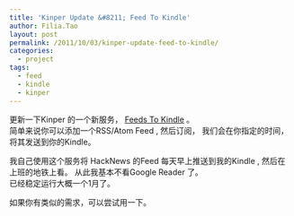 ```yaml
---
title: 'Kinper Update &#8211; Feed To Kindle'
author: Filia.Tao
layout: post
permalink: /2011/10/03/kinper-update-feed-to-kindle/
categories:
  - project
tags:
  - feed
  - kindle
  - kinper
---
```

更新一下Kinper 的一个新服务， [ Feeds To Kindle][1] 。  
简单来说你可以添加一个RSS/Atom Feed , 然后订阅， 我们会在你指定的时间，将其发送到你的Kindle。

我自己使用这个服务将 HackNews 的Feed 每天早上推送到我的Kindle , 然后在上班的地铁上看。 从此我基本不看Google Reader 了。  
已经稳定运行大概一个1月了。 

如果你有类似的需求，可以尝试用一下。

 [1]: http://kinper.ftao.org/feeds/